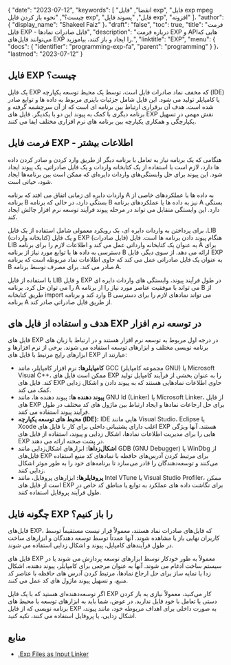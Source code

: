 {
  "date": "2023-07-12",
  "keywords": [
"انقضا",
"فایل exp",
"فایل exp mpeg چیست؟",
"نحوه باز کردن فایل exp",
"فایل",
"پسوند فایل exp",
"افزونه"
]،
  "author": {
    "display_name": "Shakeel Faiz"
}،
  "draft": "false",
  "toc": true,
  "title": "فرمت فایل EXP - فایل صادرات نمادها",
  "description": "درباره فرمت EXP و APIهایی که می‌توانند فایل‌های EXP را ایجاد و باز کنند، بیاموزید.",
  "linktitle": "EXP",
  "menu": {
    "docs": {
      "identifier": "programming-exp-fa",
      "parent": "programming"
}
}،
  "lastmod": "2023-07-12"
}

## فایل EXP چیست؟

یک فایل EXP که مخفف نماد صادرات فایل است، توسط یک محیط توسعه یکپارچه (IDE) یا کامپایلر تولید می شود. این فایل شامل جزئیات باینری مربوط به داده ها و توابع صادر شده است. هدف آن برقراری ارتباط بین برنامه ای است که از آن سرچشمه گرفته و برنامه دیگری با کمک به پیوند این دو با یکدیگر. فایل های EXP نقش مهمی در تسهیل یکپارچگی و همکاری یکپارچه بین برنامه های نرم افزاری مختلف ایفا می کنند.

## فرمت فایل EXP - اطلاعات بیشتر

هنگامی که یک برنامه نیاز به تعامل با برنامه دیگر از طریق وارد کردن و صادر کردن داده ها دارد، لازم است با استفاده از یک کتابخانه واردات و یک فایل صادراتی، یک پیوند ایجاد شود. این پیوند برای حل وابستگی‌های واردات دایره‌ای که ممکن است بین برنامه‌ها ایجاد شود، حیاتی است.

واردات دایره ای زمانی اتفاق می افتد که برنامه A به داده ها یا عملکردهای خاصی از برنامه B بستگی دارد، در حالی که برنامه B نیز به داده ها یا عملکردهای برنامه A بستگی دارد. این وابستگی متقابل می تواند در مرحله پیوند فرآیند توسعه نرم افزار چالش ایجاد کند.

برای پرداختن به واردات دایره ای، یک رویکرد معمولی شامل استفاده از یک فایل .LIB (کتابخانه واردات) و یک فایل EXP (فایل صادرات) هنگام پیوند دادن برنامه ها است. فایل LIB به عنوان یک کتابخانه وارداتی عمل می کند و اطلاعات لازم را برای برنامه A برای دسترسی به داده ها یا توابع مورد نیاز از برنامه B ارائه می دهد. از سوی دیگر، فایل EXP به عنوان یک فایل صادراتی عمل می کند که حاوی اطلاعات نماد مربوطه است که برنامه B صادر می کند. برای مصرف توسط برنامه A.

با استفاده از فایل LIB و فایل EXP در طول فرآیند پیوند، وابستگی های واردات دایره ای را می توان حل کرد. برنامه A می تواند با موفقیت عناصر مورد نیاز را از برنامه B از طریق کتابخانه import وارد کند و برنامه B می تواند نمادهای لازم را برای دسترسی برنامه A از طریق فایل صادراتی صادر کند.

## هدف و استفاده از فایل های EXP در توسعه نرم افزار

فایل های EXP در درجه اول مربوط به توسعه نرم افزار هستند و در ارتباط با زبان های برنامه نویسی مختلف و ابزارهای توسعه استفاده می شوند. برخی از نرم افزارها و ابزارهای رایج مرتبط با فایل های EXP عبارتند از:

- **کامپایلرها:** نرم افزار کامپایلر، مانند GCC (مجموعه کامپایلر GNU) یا Microsoft Visual C++، ممکن است فایل های EXP را به عنوان بخشی از فرآیند کامپایل تولید کند. فایل های EXP حاوی اطلاعات نمادهایی هستند که به پیوند دادن و اشکال زدایی کمک می کند.
- **پیوند دهنده ها:** پیوند دهنده ها، مانند GNU ld (Linker) یا Microsoft Linker، از فایل های EXP برای حل ارجاعات نمادها و ایجاد ارتباط بین ماژول های کد مختلف در طول فرآیند پیوند استفاده می کنند.
- **محیط های توسعه یکپارچه (IDE):** IDE هایی مانند Visual Studio، Eclipse یا Xcode اغلب دارای پشتیبانی داخلی برای کار با فایل های EXP هستند. آنها ویژگی هایی را برای مدیریت اطلاعات نمادها، اشکال زدایی و پیوند، استفاده از فایل های EXP در پشت صحنه ارائه می دهند.
- **اشکال‌زداها:** ابزارهای اشکال‌زدایی مانند GDB (GNU Debugger) یا WinDbg از فایل‌های EXP برای مرتبط کردن آدرس‌های حافظه با نمادهای کد منبع استفاده می‌کنند و توسعه‌دهندگان را قادر می‌سازد تا برنامه‌های خود را به طور موثر اشکال زدایی کنند.
- **پروفایلرها:** ابزارهای پروفایل، مانند Intel VTune یا Visual Studio Profiler، ممکن است از فایل های EXP برای نگاشت داده های عملکرد به توابع یا مناطق کد خاص در طول فرآیند پروفایل استفاده کنند.

## چگونه فایل EXP را باز کنیم؟

فایل‌های EXP، که فایل‌های صادرات نماد هستند، معمولاً قرار نیست مستقیماً توسط کاربران نهایی باز یا مشاهده شوند. آنها عمدتاً توسط توسعه دهندگان و ابزارهای ساخت در طول فرآیندهای کامپایل، پیوند و اشکال زدایی استفاده می شوند.

فایل های EXP معمولاً به طور خودکار توسط ابزارهای توسعه پردازش می شوند یا در سیستم ساخت ادغام می شوند. آنها به عنوان مرجعی برای کامپایلر، پیوند دهنده، اشکال زدا یا نمایه ساز برای حل ارجاع نمادها، مرتبط کردن آدرس های حافظه با عناصر کد منبع، و تسهیل پیوند ماژول های کد عمل می کنند.

اگر توسعه‌دهنده‌ای هستید که با یک فایل EXP کار می‌کنید، معمولاً نیازی به باز کردن دستی یا تعامل با خود فایل ندارید. در عوض، شما باید به ابزارهای توسعه یا محیط های برنامه نویسی که از فایل EXP به صورت داخلی برای اهداف مربوطه خود، مانند پیوند، اشکال زدایی، یا پروفایل استفاده می کنند، تکیه کنید.

## منابع
* [.Exp Files as Input Linker](https://learn.microsoft.com/en-us/cpp/build/reference/dot-exp-files-as-linker-input?view=msvc-170)



